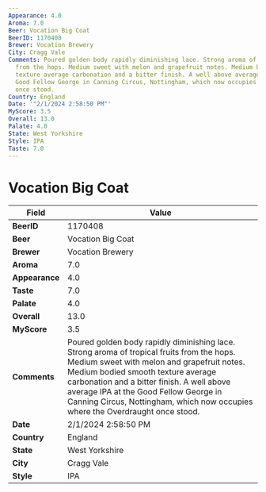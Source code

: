 ```yaml
---
Appearance: 4.0
Aroma: 7.0
Beer: Vocation Big Coat
BeerID: 1170408
Brewer: Vocation Brewery
City: Cragg Vale
Comments: Poured golden body rapidly diminishing lace. Strong aroma of tropical fruits
  from the hops. Medium sweet with melon and grapefruit notes. Medium bodied smooth
  texture average carbonation and a bitter finish. A well above average IPA at the
  Good Fellow George in Canning Circus, Nottingham, which now occupies where the Overdraught
  once stood.
Country: England
Date: '"2/1/2024 2:58:50 PM"'
MyScore: 3.5
Overall: 13.0
Palate: 4.0
State: West Yorkshire
Style: IPA
Taste: 7.0
---
```


# Vocation Big Coat

| Field         | Value |
|---------------|-------|
| **BeerID** | 1170408 |
| **Beer** | Vocation Big Coat |
| **Brewer** | Vocation Brewery |
| **Aroma** | 7.0 |
| **Appearance** | 4.0 |
| **Taste** | 7.0 |
| **Palate** | 4.0 |
| **Overall** | 13.0 |
| **MyScore** | 3.5 |
| **Comments** | Poured golden body rapidly diminishing lace. Strong aroma of tropical fruits from the hops. Medium sweet with melon and grapefruit notes. Medium bodied smooth texture average carbonation and a bitter finish. A well above average IPA at the Good Fellow George in Canning Circus, Nottingham, which now occupies where the Overdraught once stood. |
| **Date** | 2/1/2024 2:58:50 PM |
| **Country** | England |
| **State** | West Yorkshire |
| **City** | Cragg Vale |
| **Style** | IPA |
